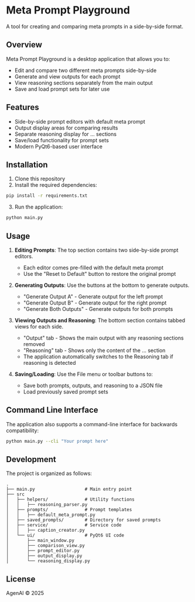 # Meta Prompt Playground

A tool for creating and comparing meta prompts in a side-by-side format.

## Overview

Meta Prompt Playground is a desktop application that allows you to:

- Edit and compare two different meta prompts side-by-side
- Generate and view outputs for each prompt
- View reasoning sections separately from the main output
- Save and load prompt sets for later use

## Features

- Side-by-side prompt editors with default meta prompt
- Output display areas for comparing results
- Separate reasoning display for <reasoning>...</reasoning> sections
- Save/load functionality for prompt sets
- Modern PyQt6-based user interface

## Installation

1. Clone this repository
2. Install the required dependencies:

```bash
pip install -r requirements.txt
```

3. Run the application:

```bash
python main.py
```

## Usage

1. **Editing Prompts**: The top section contains two side-by-side prompt editors.
   - Each editor comes pre-filled with the default meta prompt
   - Use the "Reset to Default" button to restore the original prompt

2. **Generating Outputs**: Use the buttons at the bottom to generate outputs.
   - "Generate Output A" - Generate output for the left prompt
   - "Generate Output B" - Generate output for the right prompt
   - "Generate Both Outputs" - Generate outputs for both prompts

3. **Viewing Outputs and Reasoning**: The bottom section contains tabbed views for each side.
   - "Output" tab - Shows the main output with any reasoning sections removed
   - "Reasoning" tab - Shows only the content of the <reasoning>...</reasoning> section
   - The application automatically switches to the Reasoning tab if reasoning is detected

4. **Saving/Loading**: Use the File menu or toolbar buttons to:
   - Save both prompts, outputs, and reasoning to a JSON file
   - Load previously saved prompt sets

## Command Line Interface

The application also supports a command-line interface for backwards compatibility:

```bash
python main.py --cli "Your prompt here"
```

## Development

The project is organized as follows:
```
.
├── main.py                   # Main entry point
├── src
│   ├── helpers/              # Utility functions
│   │   ├── reasoning_parser.py
│   ├── prompts/              # Prompt templates
│   │   ├── default_meta_prompt.py
│   ├── saved_prompts/        # Directory for saved prompts
│   ├── service/              # Service code
│   │   ├── caption_creator.py
│   └── ui/                   # PyQt6 UI code
│       ├── main_window.py
│       ├── comparison_view.py
│       ├── prompt_editor.py
│       ├── output_display.py
│       └── reasoning_display.py
```

## License

AgenAI © 2025 